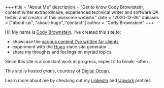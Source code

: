 +++
title = "About Me"
description = "Get to know Cody Brownstein, content writer extraordinaire, experienced technical writer and software QA tester, and creator of this awesome website."
date = "2020-12-06"
#aliases = ["about-us", "about-hugo", "contact"]
author = "Cody Brownstein"
+++

Hi! My name is [Cody Brownstein](https://keybase.io/cbrownstein). I've created this site to:

- showcase the [various content I've written for clients](/tags)
- experiment with the [Hugo](https://gohugo.io/) static site generator
- share my thoughts and feelings on myriad topics

Since this site is a constant work in progress, expect it to break--often.

This site is hosted _gratis_, courtesy of
[Digital Ocean](https://m.do.co/c/c734c24d9785).

Learn more about me by checking out my
[LinkedIn](https://www.linkedin.com/in/codybrownstein/) and
[Upwork](https://www.upwork.com/fl/cbrownstein) profiles.
